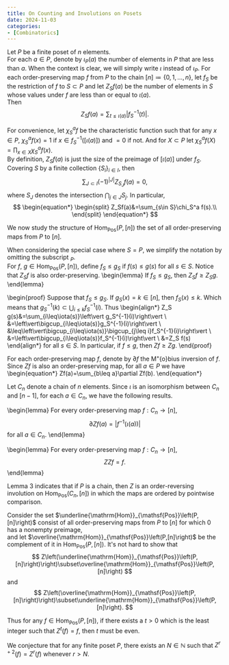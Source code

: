 ```yaml
---
title: On Counting and Involutions on Posets
date: 2024-11-03
categories: 
- [Combinatorics]
---
```


Let $P$ be a finite poset of $n$ elements.   
For each $a\in P$, denote by $\iota_P(a)$ the number of elements in $P$ that are less than $a$.
When the context is clear, we will simply write $\iota$ instead of $\iota_P$. 
For each order-preserving map $f$ from $P$ to the chain $[n]\coloneq\{0,1,\ldots,n\}$, 
let $f_S$ be the restriction of $f$ to $S\subset P$ and let $Z_Sf(a)$ be the number of elements in $S$ whose values under $f$ are less than or equal to $\iota(a)$.  
Then
$$
\begin{equation*}
    Z_Sf(a)=\sum_{t\leq\iota(a)}\left\vert f_S^{-1}(t)\right\vert.
\end{equation*} 
$$

For convenience, let $\chi_S^a f$ be the characteristic function such that for any $x\in P$, $\chi_S^a f(x)=1$ if $x\in f_S^{-1}\left([\iota(a)]\right)$ and $=0$ if not. 
And for $X\subset P$ let $\chi_S^a f(X)=\prod_{x\in X}\chi_S^a f(x)$.   
By definition, $Z_Sf(a)$ is just the size of the preimage of $[\iota(a)]$ under $f_S$. 
Covering $S$ by a finite collection $\{S_i\}_{i\in I}$, then
$$
\begin{equation*}
    \sum_{J\subset I}{(-1)}^{\vert J\vert}Z_{S_J}f(a)=0,
\end{equation*} 
$$
where $S_J$ denotes the intersection $\bigcap_{j\in J}S_j$. 
In particular, 
$$
\begin{equation*}
    \begin{split}
        Z_Sf(a)&=\sum_{s\in S}\chi_S^a f(s).\\
    \end{split}
\end{equation*}
$$


We now study the structure of $\mathrm{Hom}_{\mathsf{Pos}}\left(P,[n]\right)$ the set of all order-preserving maps from $P$ to $[n]$.

When considering the special case where $S = P$, we simplify the notation by omitting the subscript$\:_P$.  
For $f$, $g\in\mathrm{Hom}_{\mathsf{Pos}}\left(P,[n]\right)$, 
define $f_S\leq g_S$ if $f(s)\leq g(s)$ for all $s\in S$. 
Notice that $Z_S f$ is also order-preserving. 
\begin{lemma}
   If $f_S\leq g_S$, then $Z_S f\geq Z_S g$. 
\end{lemma}

\begin{proof}
    Suppose that $f_S\leq g_S$. 
    If $g_S(x)=k\in [n]$, then $f_S(x)\leq k$. 
    Which means that $g_S^{-1}(k)\subset\bigcup_{i\leq k}f_S^{-1}(i)$. 
    Thus
    \begin{align*}
        Z_S g(s)&=\sum_{i\leq\iota(s)}\left\vert g_S^{-1}(i)\right\vert \\
        &=\left\vert\bigcup_{i\leq\iota(s)}g_S^{-1}(i)\right\vert \\
        &\leq\left\vert\bigcup_{i\leq\iota(s)}\bigcup_{j\leq i}f_S^{-1}(i)\right\vert \\
        &=\left\vert\bigcup_{i\leq\iota(s)}f_S^{-1}(i)\right\vert \\
        &=Z_S f(s)
    \end{align*}
    for all $s\in S$. 
    In particular, if $f\leq g$, then $Zf\geq Zg$. 
\end{proof}
 
For each order-preserving map $f$, denote by $\partial f$ the M\"{o}bius inversion of $f$. 
Since $Zf$ is also an order-preserving map, for all $a\in P$ we have
\begin{equation*}
    Zf(a)=\sum_{b\leq a}\partial Zf(b).
\end{equation*}

Let $C_n$ denote a chain of $n$ elements. 
Since $\iota$ is an isomorphism between $C_n$ and $[n-1]$, for each $a\in C_n$, we have the following results.

\begin{lemma}
    For every order-preserving map $f:C_n\to [n]$,
    $$
    \partial Zf(a)=\left\vert f^{-1}(\iota(a))\right\vert
    $$
    for all $a\in C_n$.
\end{lemma}

\begin{lemma}
    For every order-preserving map $f:C_n\to [n]$,
    $$
    ZZf=f.
    $$
\end{lemma}

Lemma 3 indicates that if $P$ is a chain, then $Z$ is an order-reversing involution on $\mathrm{Hom}_{\mathsf{Pos}}\left(C_n,[n]\right)$ in which the maps are ordered by pointwise comparison. 


Consider the set $\underline{\mathrm{Hom}}_{\mathsf{Pos}}\left(P,[n]\right)$ consist of all order-preserving maps from $P$ to $[n]$ for which 0 has a nonempty preimage,  
and let $\overline{\mathrm{Hom}}_{\mathsf{Pos}}\left(P,[n]\right)$ be the complement of it in $\mathrm{Hom}_{\mathsf{Pos}}\left(P,[n]\right)$. 
It's not hard to show that 
$$
Z\left(\underline{\mathrm{Hom}}_{\mathsf{Pos}}\left(P,[n]\right)\right)\subset\overline{\mathrm{Hom}}_{\mathsf{Pos}}\left(P,[n]\right)
$$
and
$$
Z\left(\overline{\mathrm{Hom}}_{\mathsf{Pos}}\left(P,[n]\right)\right)\subset\underline{\mathrm{Hom}}_{\mathsf{Pos}}\left(P,[n]\right).
$$

Thus for any $f\in\mathrm{Hom}_{\mathsf{Pos}}\left(P,[n]\right)$, 
if there exists a $t>0$ which is the least integer such that $Z^{t}(f)=f$, then $t$ must be even. 

We conjecture that for any finite poset $P$, there exists an $N\in\mathbb{N}$ such that $Z^{r+2}(f)=Z^r(f)$ whenever $r>N$.
